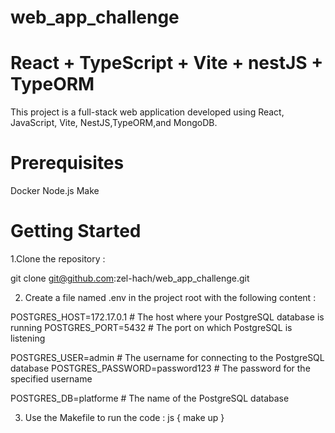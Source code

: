 # web_app_challenge
# React + TypeScript + Vite + nestJS + TypeORM
  This project is a full-stack web application developed using React, JavaScript, Vite, NestJS,TypeORM,and MongoDB.
# Prerequisites
  Docker
  Node.js
  Make
# Getting Started
 1.Clone the repository :

  git clone git@github.com:zel-hach/web_app_challenge.git


  2. Create a file named .env in the project root with the following content :

  POSTGRES_HOST=172.17.0.1   # The host where your PostgreSQL database is running
  POSTGRES_PORT=5432         # The port on which PostgreSQL is listening

  POSTGRES_USER=admin         # The username for connecting to the PostgreSQL database
  POSTGRES_PASSWORD=password123  # The password for the specified username

  POSTGRES_DB=platforme       # The name of the PostgreSQL database

  3. Use the Makefile to run the code :
js
{
  make up 
}
